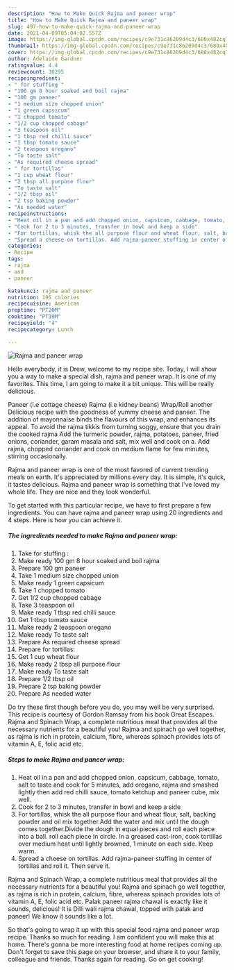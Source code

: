 ```yaml
---
description: "How to Make Quick Rajma and paneer wrap"
title: "How to Make Quick Rajma and paneer wrap"
slug: 497-how-to-make-quick-rajma-and-paneer-wrap
date: 2021-04-09T05:04:02.557Z
image: https://img-global.cpcdn.com/recipes/c9e731c86209d4c3/680x482cq70/rajma-and-paneer-wrap-recipe-main-photo.jpg
thumbnail: https://img-global.cpcdn.com/recipes/c9e731c86209d4c3/680x482cq70/rajma-and-paneer-wrap-recipe-main-photo.jpg
cover: https://img-global.cpcdn.com/recipes/c9e731c86209d4c3/680x482cq70/rajma-and-paneer-wrap-recipe-main-photo.jpg
author: Adelaide Gardner
ratingvalue: 4.4
reviewcount: 30295
recipeingredient:
- " for stuffing "
- "100 gm 8 hour soaked and boil rajma"
- "100 gm paneer"
- "1 medium size chopped union"
- "1 green capsicum"
- "1 chopped tomato"
- "1/2 cup chopped cabage"
- "3 teaspoon oil"
- "1 tbsp red chilli sauce"
- "1 tbsp tomato sauce"
- "2 teaspoon oregano"
- "To taste salt"
- "As required cheese spread"
- " for tortillas"
- "1 cup wheat flour"
- "2 tbsp all purpose flour"
- "To taste salt"
- "1/2 tbsp oil"
- "2 tsp baking powder"
- "As needed water"
recipeinstructions:
- "Heat oil in a pan and add chopped onion, capsicum, cabbage, tomato, salt to taste and cook for 5 minutes, add oregano, rajma and smashed lightly then add red chilli sauce, tomato ketchup and paneer cube, mix well."
- "Cook for 2 to 3 minutes, transfer in bowl and keep a side"
- "For tortillas, whisk the all purpose flour and wheat flour, salt, backing powder and oil mix together.Add the water and mix until the dough comes together.Divide the dough in equal pieces and roll each piece into a ball. roll each piece in circle. In a greased cast-iron, cook tortillas over medium heat until lightly browned, 1 minute on each side. Keep warm."
- "Spread a cheese on tortillas. Add rajma-paneer stuffing in center of tortillas and roll it. Then serve it."
categories:
- Recipe
tags:
- rajma
- and
- paneer

katakunci: rajma and paneer 
nutrition: 195 calories
recipecuisine: American
preptime: "PT20M"
cooktime: "PT39M"
recipeyield: "4"
recipecategory: Lunch

---
```



![Rajma and paneer wrap](https://img-global.cpcdn.com/recipes/c9e731c86209d4c3/680x482cq70/rajma-and-paneer-wrap-recipe-main-photo.jpg)

Hello everybody, it is Drew, welcome to my recipe site. Today, I will show you a way to make a special dish, rajma and paneer wrap. It is one of my favorites. This time, I am going to make it a bit unique. This will be really delicious.

Paneer (i.e cottage cheese) Rajma (i.e kidney beans) Wrap/Roll another Delicious recipe with the goodness of yummy cheese and paneer. The addition of mayonnaise binds the flavours of this wrap, and enhances its appeal. To avoid the rajma tikkis from turning soggy, ensure that you drain the cooked rajma Add the turmeric powder, rajma, potatoes, paneer, fried onions, coriander, garam masala and salt, mix well and cook on a. Add rajma, chopped coriander and cook on medium flame for few minutes, stirring occasionally.

Rajma and paneer wrap is one of the most favored of current trending meals on earth. It's appreciated by millions every day. It is simple, it's quick, it tastes delicious. Rajma and paneer wrap is something that I've loved my whole life. They are nice and they look wonderful.


To get started with this particular recipe, we have to first prepare a few ingredients. You can have rajma and paneer wrap using 20 ingredients and 4 steps. Here is how you can achieve it.

<!--inarticleads1-->

##### The ingredients needed to make Rajma and paneer wrap:

1. Take  for stuffing :
1. Make ready 100 gm 8 hour soaked and boil rajma
1. Prepare 100 gm paneer
1. Take 1 medium size chopped union
1. Make ready 1 green capsicum
1. Take 1 chopped tomato
1. Get 1/2 cup chopped cabage
1. Take 3 teaspoon oil
1. Make ready 1 tbsp red chilli sauce
1. Get 1 tbsp tomato sauce
1. Make ready 2 teaspoon oregano
1. Make ready To taste salt
1. Prepare As required cheese spread
1. Prepare  for tortillas:
1. Get 1 cup wheat flour
1. Make ready 2 tbsp all purpose flour
1. Make ready To taste salt
1. Prepare 1/2 tbsp oil
1. Prepare 2 tsp baking powder
1. Prepare As needed water


Do try these first though before you do, you may well be very surprised. This recipe is courtesy of Gordon Ramsay from his book Great Escapes. Rajma and Spinach Wrap, a complete nutritious meal that provides all the necessary nutrients for a beautiful you! Rajma and spinach go well together, as rajma is rich in protein, calcium, fibre, whereas spinach provides lots of vitamin A, E, folic acid etc. 

<!--inarticleads2-->

##### Steps to make Rajma and paneer wrap:

1. Heat oil in a pan and add chopped onion, capsicum, cabbage, tomato, salt to taste and cook for 5 minutes, add oregano, rajma and smashed lightly then add red chilli sauce, tomato ketchup and paneer cube, mix well.
1. Cook for 2 to 3 minutes, transfer in bowl and keep a side
1. For tortillas, whisk the all purpose flour and wheat flour, salt, backing powder and oil mix together.Add the water and mix until the dough comes together.Divide the dough in equal pieces and roll each piece into a ball. roll each piece in circle. In a greased cast-iron, cook tortillas over medium heat until lightly browned, 1 minute on each side. Keep warm.
1. Spread a cheese on tortillas. Add rajma-paneer stuffing in center of tortillas and roll it. Then serve it.


Rajma and Spinach Wrap, a complete nutritious meal that provides all the necessary nutrients for a beautiful you! Rajma and spinach go well together, as rajma is rich in protein, calcium, fibre, whereas spinach provides lots of vitamin A, E, folic acid etc. Palak paneer rajma chawal is exactly like it sounds, delicious! It is Dilli wali rajma chawal, topped with palak and paneer! We know it sounds like a lot. 

So that's going to wrap it up with this special food rajma and paneer wrap recipe. Thanks so much for reading. I am confident you will make this at home. There's gonna be more interesting food at home recipes coming up. Don't forget to save this page on your browser, and share it to your family, colleague and friends. Thanks again for reading. Go on get cooking!
